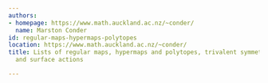 ```yaml
---
authors:
- homepage: https://www.math.auckland.ac.nz/~conder/
  name: Marston Conder
id: regular-maps-hypermaps-polytopes
location: https://www.math.auckland.ac.nz/~conder/
title: Lists of regular maps, hypermaps and polytopes, trivalent symmetric graphs,
  and surface actions

---
```


